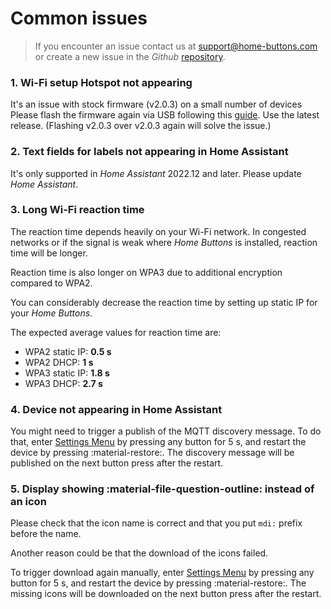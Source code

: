 # Common issues

> If you encounter an issue contact us at [support@home-buttons.com](mailto:support@home-buttons.com)
 or create a new issue in the *Github* [repository](https://github.com/nplan/HomeButtons).

### 1. Wi-Fi setup Hotspot not appearing
It's an issue with stock firmware (v2.0.3) on a small number of devices
Please flash the firmware again via USB following this [guide](update.md#USB). Use the latest release.
(Flashing v2.0.3 over v2.0.3 again will solve the issue.)

### 2. Text fields for labels not appearing in Home Assistant
It's only supported in *Home Assistant* 2022.12 and later. Please update *Home Assistant*.

### 3. Long Wi-Fi reaction time
The reaction time depends heavily on your Wi-Fi network. In congested networks or if the signal is weak where *Home Buttons* is installed, reaction time will be longer.

Reaction time is also longer on WPA3 due to additional encryption compared to WPA2.

You can considerably decrease the reaction time by setting up static IP for your *Home Buttons*.

The expected average values for reaction time are:

- WPA2 static IP: **0.5 s**
- WPA2 DHCP: **1 s**
- WPA3 static IP: **1.8 s**
- WPA3 DHCP: **2.7 s**

### 4. Device not appearing in Home Assistant

You might need to trigger a publish of the MQTT discovery message. To do that, enter [Settings Menu](user_guide.md#settings) by pressing any button for 5 s, and restart the device by pressing :material-restore:. The discovery message will be published on the next button press after the restart.

### 5. Display showing :material-file-question-outline: instead of an icon

Please check that the icon name is correct and that you put `mdi:` prefix before the name.

Another reason could be that the download of the icons failed.

To trigger download again manually, enter [Settings Menu](user_guide.md#settings) by pressing any button for 5 s, and restart the device by pressing :material-restore:. The missing icons will be downloaded on the next button press after the restart.